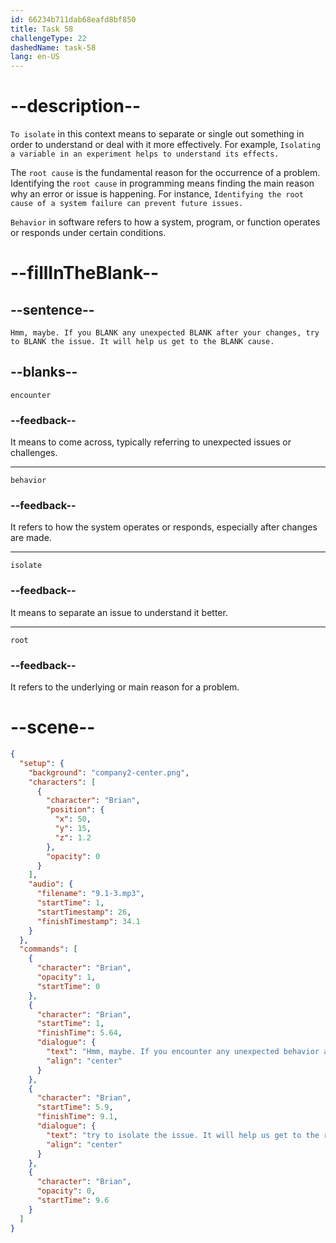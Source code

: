 ```yaml
---
id: 66234b711dab68eafd8bf850
title: Task 58
challengeType: 22
dashedName: task-58
lang: en-US
---
```


<!-- (Audio) Brian: Hmm, maybe. If you encounter any unexpected behavior after your changes, try to isolate the issue. It will help us get to the root cause. -->

# --description--

`To isolate` in this context means to separate or single out something in order to understand or deal with it more effectively. For example, `Isolating a variable in an experiment helps to understand its effects.`

The `root cause` is the fundamental reason for the occurrence of a problem. Identifying the `root cause` in programming means finding the main reason why an error or issue is happening. For instance, `Identifying the root cause of a system failure can prevent future issues.`

`Behavior` in software refers to how a system, program, or function operates or responds under certain conditions.

# --fillInTheBlank--

## --sentence--

`Hmm, maybe. If you BLANK any unexpected BLANK after your changes, try to BLANK the issue. It will help us get to the BLANK cause.`

## --blanks--

`encounter`

### --feedback--

It means to come across, typically referring to unexpected issues or challenges.

---

`behavior`

### --feedback--

It refers to how the system operates or responds, especially after changes are made.

---

`isolate`

### --feedback--

It means to separate an issue to understand it better.

---

`root`

### --feedback--

It refers to the underlying or main reason for a problem.

# --scene--

```json
{
  "setup": {
    "background": "company2-center.png",
    "characters": [
      {
        "character": "Brian",
        "position": {
          "x": 50,
          "y": 15,
          "z": 1.2
        },
        "opacity": 0
      }
    ],
    "audio": {
      "filename": "9.1-3.mp3",
      "startTime": 1,
      "startTimestamp": 26,
      "finishTimestamp": 34.1
    }
  },
  "commands": [
    {
      "character": "Brian",
      "opacity": 1,
      "startTime": 0
    },
    {
      "character": "Brian",
      "startTime": 1,
      "finishTime": 5.64,
      "dialogue": {
        "text": "Hmm, maybe. If you encounter any unexpected behavior after your changes,",
        "align": "center"
      }
    },
    {
      "character": "Brian",
      "startTime": 5.9,
      "finishTime": 9.1,
      "dialogue": {
        "text": "try to isolate the issue. It will help us get to the root cause.",
        "align": "center"
      }
    },
    {
      "character": "Brian",
      "opacity": 0,
      "startTime": 9.6
    }
  ]
}
```
